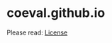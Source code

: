 # coeval.github.io
Please read: <a href="https://github.com/coeval/coeval.github.io/blob/master/LICENSE">License</a>
